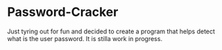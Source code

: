 # Password-Cracker

Just tyring out for fun and decided to create a program that helps detect what is the user password. It is stilla work in progress. 
